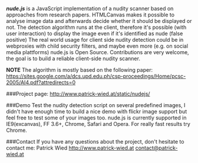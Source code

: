 ***nude.js*** is a JavaScript implementation of a nudity scanner based on approaches from research papers. HTMLCanvas makes it possible to analyse image data and afterwards decide whether it should be displayed or not. The detection algorithm runs at the client, therefore it's possible (with user interaction) to display the image even if it's identified as nude (false positive)
The real world usage for client side nudity detection could be in webproxies with child security filters, and maybe even more (e.g. on social media plattforms)
nude.js is Open Source. Contributions are very welcome, the goal is to build a reliable client-side nudity scanner.

**NOTE** The algorithm is mostly based on the following paper:
https://sites.google.com/a/dcs.upd.edu.ph/csp-proceedings/Home/pcsc-2005/AI4.pdf?attredirects=0

###Project page:
http://www.patrick-wied.at/static/nudejs/

###Demo
Test the nudity detection script on several predefined images, I didn't have enough time to build a nice demo with flickr image support but feel free to test some of your images too. nude.js is currently supported in IE9(excanvas), FF 3.6+, Chrome, Safari and Opera. For really fast results try Chrome.

###Contact
If you have any questions about the project, don't hesitate to contact me:
Patrick Wied
http://www.patrick-wied.at
contact@patrick-wied.at
